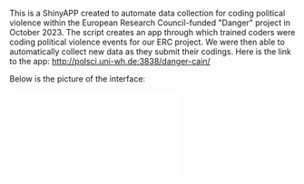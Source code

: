 This is a ShinyAPP created to automate data collection for coding political violence within the European Research Council-funded "Danger" project in October 2023.
The script creates an app through which trained coders were coding political violence events for our ERC project. We were then able to automatically collect new data as they submit their codings.
Here is the link to the app: http://polsci.uni-wh.de:3838/danger-cain/

Below is the picture of the interface:

![Figure 1](shiny_interface.pdf)
